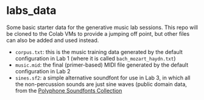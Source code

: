 # labs_data

Some basic starter data for the generative music lab sessions. This repo
will be cloned to the Colab VMs to provide a jumping off point, but other
files can also be added and used instead.

* `corpus.txt`: this is the music training data generated by the default
  configuration in Lab 1 (where it is called `bach_mozart_haydn.txt`)
* `music.mid`: the final (primer-based) MIDI file generated by the
  default configuration in Lab 2
* `sines.sf2`: a simple alternative soundfont for use in Lab 3, in which
  all the non-percussion sounds are just sine waves (public domain data,
  from the [Polyphone Soundfonts Collection](https://www.polyphone-soundfonts.com/documents/27-instrument-sets/571-sinewaves-everywhere-except-drumkit)

